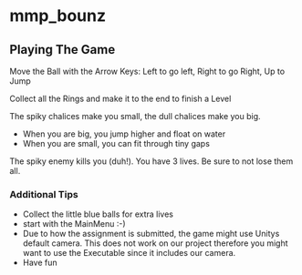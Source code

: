# mmp_bounz
## Playing The Game

Move the Ball with the Arrow Keys: Left to go left, Right to go Right, Up to Jump

Collect all the Rings and make it to the end to finish a Level

The spiky chalices make you small, the dull chalices make you big. 
  - When you are big, you jump higher and float on water
  - When you are small, you can fit through tiny gaps

The spiky enemy kills you (duh!). You have 3 lives. Be sure to not lose them all.
  
### Additional Tips
- Collect the little blue balls for extra lives
- start with the MainMenu :-)
- Due to how the assignment is submitted, the game might use Unitys default camera. This does not work on our project therefore you might want to use the Executable since it includes our camera.
- Have fun
